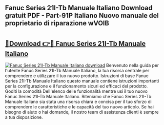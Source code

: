 ## Fanuc Series 21I-Tb Manuale Italiano Download gratuit PDF - Part-91P Italiano Nuovo manuale del proprietario di riparazione wVOIB

# <h2><a href="http://dfe4gjt.blite.top/?on=Fanuc+Series+21I-Tb+Manuale+Italiano">🔗Download 👉🔴 Fanuc Series 21I-Tb Manuale Italiano</a></h2>

[![Fanuc Series 21I-Tb Manuale Italiano download](https://i.imgur.com/lujVjoI.png)](http://dfe4gjt.blite.top/?on=Fanuc+Series+21I-Tb+Manuale+Italiano)
Benvenuto nella guida per l'utente Fanuc Series 21I-Tb Manuale Italiano, la tua risorsa centrale per comprendere e utilizzare il tuo nuovo prodotto. Istruzioni di base Fanuc Series 21I-Tb Manuale Italiano questo manuale contiene istruzioni importanti per la configurazione e il funzionamento sicuri ed efficaci del prodotto. Goditi la comodità Dell'elenco delle funzionalità mentre usi il tuo nuovo Fanuc Series 21I-Tb Manuale Italiano. Riteniamo che Fanuc Series 21I-Tb Manuale Italiano sia stata una risorsa chiara e concisa per il tuo sforzo di comprendere le caratteristiche e le capacità del tuo nuovo articolo. Se hai bisogno di aiuto o hai domande, il nostro team di assistenza clienti è sempre a tua disposizione.
